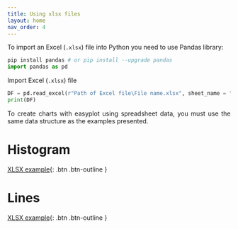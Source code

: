```yaml
---
title: Using xlsx files
layout: home
nav_order: 4
---
```


<p align = "justify">To import an Excel (<code>.xlsx</code>) file into Python you need to use Pandas library:</p>

```python
pip install pandas # or pip install --upgrade pandas
import pandas as pd
```
<p align = "justify">Import Excel (<code>.xlsx</code>) file</p>

```python
DF = pd.read_excel(r"Path of Excel file\File name.xlsx", sheet_name = "your Excel sheet name")
print(DF)
```
<p align = "justify">To create charts with easyplot using spreadsheet data, you must use the same data structure as the examples presented.</p>

<h1>Histogram</h1>

[XLSX example](https://drive.google.com/file/d/1ri2bBu-1JFRLCm4qjd9cMVJlImtwufvJ/view?usp=drive_link){: .btn .btn-outline }

<h1>Lines</h1>

[XLSX example](https://drive.google.com/file/d/1ri2bBu-1JFRLCm4qjd9cMVJlImtwufvJ/view?usp=drive_link){: .btn .btn-outline }